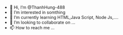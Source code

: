 - 👋 Hi, I’m @ThanhHung-488
- 👀 I’m interested in somthing 
- 🌱 I’m currently learning HTML,Java Script, Node Js,....
- 💞️ I’m looking to collaborate on ...
- 📫 How to reach me ...

<!---
ThanhHung-488/ThanhHung-488 is a ✨ special ✨ repository because its `README.md` (this file) appears on your GitHub profile.
You can click the Preview link to take a look at your changes.
--->
